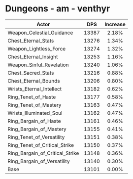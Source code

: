 # Dungeons - am - venthyr
| Actor | DPS | Increase |
|---|:---:|:---:|
|Weapon_Celestial_Guidance|13387|2.18%|
|Chest_Eternal_Stats|13276|1.34%|
|Weapon_Lightless_Force|13274|1.32%|
|Chest_Eternal_Insight|13253|1.16%|
|Weapon_Sinful_Revelation|13240|1.06%|
|Chest_Sacred_Stats|13216|0.88%|
|Chest_Eternal_Bounds|13206|0.80%|
|Wrists_Eternal_Intellect|13182|0.62%|
|Ring_Tenet_of_Haste|13177|0.58%|
|Ring_Tenet_of_Mastery|13163|0.47%|
|Wrists_Illuminated_Soul|13162|0.47%|
|Ring_Bargain_of_Haste|13161|0.46%|
|Ring_Bargain_of_Mastery|13155|0.41%|
|Ring_Tenet_of_Versatility|13151|0.38%|
|Ring_Tenet_of_Critical_Strike|13150|0.37%|
|Ring_Bargain_of_Critical_Strike|13148|0.36%|
|Ring_Bargain_of_Versatility|13140|0.30%|
|Base|13101|0.00%|

